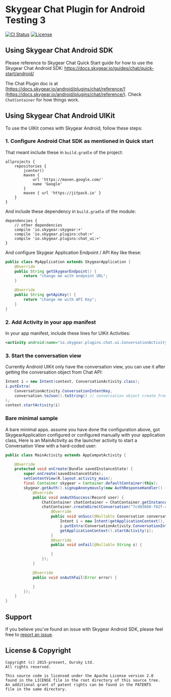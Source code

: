 # Skygear Chat Plugin for Android Testing 3

[![CI Status](https://img.shields.io/travis/SkygearIO/chat-SDK-Android.svg?style=flat)](https://travis-ci.org/SkygearIO/chat-SDK-Android)
[![License](https://img.shields.io/github/license/skygeario/chat-SDK-Android.svg)](https://bintray.com/skygeario/maven/skygear-chat-android)

## Using Skygear Chat Android SDK

Please reference to Skygear Chat Quick Start guide for how to use the Skygear Chat Android SDK:
https://docs.skygear.io/guides/chat/quick-start/android/

The Chat Plugin doc is at [https://docs.skygear.io/android/plugins/chat/reference/](https://docs.skygear.io/android/plugins/chat/reference/). Check `ChatContainer` for how things work.

## Using Skygear Chat Android UIKit

To use the UIKit comes with Skygear Android, follow these steps:

### 1. Configure Android Chat SDK as mentioned in Quick start

That meant include these in `build.gradle` of the project:

```
allprojects {
    repositories {
        jcenter()
        maven {
            url 'https://maven.google.com/'
            name 'Google'
        }
        maven { url 'https://jitpack.io' }
    }
}
```

And include these dependency in `build.gradle` of the module:

```
dependencies {
    // other dependencies
    compile 'io.skygear:skygear:+'
    compile 'io.skygear.plugins:chat:+'
    compile 'io.skygear.plugins:chat_ui:+'
}
```

And configure Skygear Application Endpoint / API Key like these:

```java
public class MyApplication extends SkygearApplication {
    @Override
    public String getSkygearEndpoint() {
        return "change me with endpoint URL";
    }

    @Override
    public String getApiKey() {
        return "change me with API Key";
    }
}
```

### 2. Add Activity in your app manifest

In your app manifest, include these lines for UIKit Activities:

```xml
<activity android:name="io.skygear.plugins.chat.ui.ConversationActivity" />
```

### 3. Start the conversation view

Currently Android UIKit only have the conversation view, you can use it after getting the
conversation object from Chat API:

```java
Intent i = new Intent(context, ConversationActivity.class);
i.putExtra(
    ConversationActivity.ConversationIntentKey,
    conversation.toJson().toString() // conversation object create from chat sdk
);
context.startActivity(i)
```

### Bare minimal sample

A bare minimal apps. assume you have done the configuration above, got SkygearApplication configured
or configured manually with your application class, Here is an MainActivity as the launcher activity
to start a Conversation View with a hard-coded user:

```java
public class MainActivity extends AppCompatActivity {

    @Override
    protected void onCreate(Bundle savedInstanceState) {
        super.onCreate(savedInstanceState);
        setContentView(R.layout.activity_main);
        final Container skygear = Container.defaultContainer(this);
        skygear.getAuth().signupAnonymously(new AuthResponseHandler() {
            @Override
            public void onAuthSuccess(Record user) {
                ChatContainer chatContainer = ChatContainer.getInstance(skygear);
                chatContainer.createDirectConversation("7cd03660-f82f-4619-9fae-3b0c87fec7e9", "Chat Demo", null, new SaveCallback<Conversation>() {
                    @Override
                    public void onSucc(@Nullable Conversation conversation) {
                        Intent i = new Intent(getApplicationContext(), ConversationActivity.class);
                        i.putExtra(ConversationActivity.ConversationIntentKey, conversation.toJson().toString());
                        getApplicationContext().startActivity(i);
                    }
                    @Override
                    public void onFail(@Nullable String s) {

                    }
                });
            }

            @Override
            public void onAuthFail(Error error) {

            }
        });
    }
}

```

## Support

If you believe you've found an issue with Skygear Android SDK, please feel free
to [report an issue](https://github.com/SkygearIO/chat-SDK-Android/issues).

## License & Copyright

```
Copyright (c) 2015-present, Oursky Ltd.
All rights reserved.

This source code is licensed under the Apache License version 2.0
found in the LICENSE file in the root directory of this source tree.
An additional grant of patent rights can be found in the PATENTS
file in the same directory.

```

